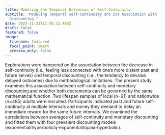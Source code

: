 ```yaml
---
title: Modeling the Temporal Extension of Self-Continuity
subtitle: "Modeling Temporal Self-Continuity and Its Association with Temporal
  Discounting "
date: 2023-11-21T21:40:12.485Z
draft: false
featured: false
image:
  filename: featured
  focal_point: Smart
  preview_only: false
---
```

Explorations were hampered on the association between the decrease in self-continuity (i.e., feeling less connected with one’s more distant past and future selves) and temporal discounting (i.e., the tendency to devalue delayed outcomes) due to methodological limitations. The present study examines this association between self-continuity and monetary discounting and whether both decrements can be governed by the same mathematical function.
Two lifespan samples of local (n=91) and nationwide (n=485) adults were recruited. Participants indicated past and future self-continuity at multiple intervals and money they demand to delay an immediate reward for the same future intervals. We examined the correlations between averages of self-continuity and monetary discounting and fitted them with four prevalent discounting models (exponential/hyperbolic/q-exponential/quasi-hyperbolic).